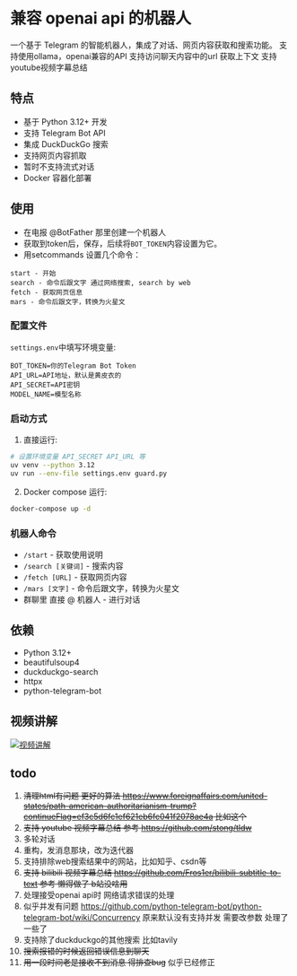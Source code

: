 # 兼容 openai api 的机器人

一个基于 Telegram 的智能机器人，集成了对话、网页内容获取和搜索功能。
支持使用ollama，openai兼容的API
支持访问聊天内容中的url 获取上下文
支持youtube视频字幕总结

## 特点

- 基于 Python 3.12+ 开发
- 支持 Telegram Bot API
- 集成 DuckDuckGo 搜索
- 支持网页内容抓取
- 暂时不支持流式对话
- Docker 容器化部署

## 使用

- 在电报 @BotFather 那里创建一个机器人
- 获取到token后，保存，后续将`BOT_TOKEN`内容设置为它。
- 用setcommands 设置几个命令：
```
start - 开始
search - 命令后跟文字 通过网络搜索, search by web
fetch - 获取网页信息
mars - 命令后跟文字，转换为火星文
```


### 配置文件

`settings.env`中填写环境变量:

```env
BOT_TOKEN=你的Telegram Bot Token
API_URL=API地址，默认是黄皮衣的
API_SECRET=API密钥
MODEL_NAME=模型名称
```

### 启动方式

1. 直接运行:

```bash
# 设置环境变量 API_SECRET API_URL 等
uv venv --python 3.12
uv run --env-file settings.env guard.py
```

2. Docker compose 运行:

```bash
docker-compose up -d
```

### 机器人命令

- `/start` - 获取使用说明
- `/search [关键词]` - 搜索内容
- `/fetch [URL]` - 获取网页内容
- `/mars [文字]` - 命令后跟文字，转换为火星文
- 群聊里 直接 @ 机器人 - 进行对话

## 依赖

- Python 3.12+
- beautifulsoup4
- duckduckgo-search
- httpx
- python-telegram-bot

## 视频讲解
[![视频讲解](https://img.youtube.com/vi/E5CH3p9w8UU/0.jpg)](https://www.youtube.com/watch?v=E5CH3p9w8UU)


## todo

1. ~~清理html有问题 更好的算法 https://www.foreignaffairs.com/united-states/path-american-authoritarianism-trump?continueFlag=ef3c5d6fc1ef621eb6fc041f2078ae4a 比如这个~~
2. ~~支持 youtube 视频字幕总结 参考 https://github.com/stong/tldw~~
3. 多轮对话
4. 重构，发消息那块，改为迭代器
5. 支持排除web搜索结果中的网站，比如知乎、csdn等
6. ~~支持 bilibili 视频字幕总结 https://github.com/Fros1er/bilibili-subtitle-to-text 参考 懒得做了 b站没啥用~~
7. 处理接受openai api时 网络请求错误的处理
8. 似乎并发有问题 https://github.com/python-telegram-bot/python-telegram-bot/wiki/Concurrency 原来默认没有支持并发 需要改参数 处理了一些了
9. 支持除了duckduckgo的其他搜索 比如tavily
10. ~~搜索报错的时候返回错误信息到聊天~~
11. ~~用一段时间老是接收不到消息 得排查bug~~ 似乎已经修正
